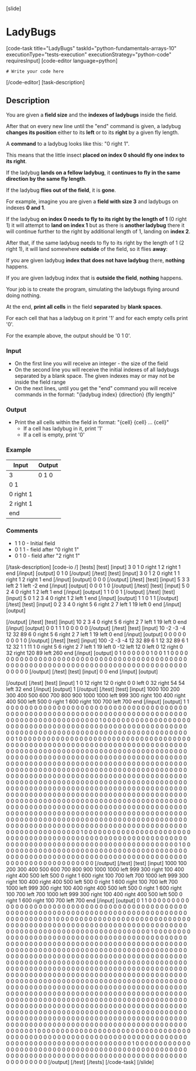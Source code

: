 [slide]
# LadyBugs
[code-task title="LadyBugs" taskId="python-fundamentals-arrays-10" executionType="tests-execution" executionStrategy="python-code" requiresInput]
[code-editor language=python]
```
# Write your code here
```
[/code-editor]
[task-description]
## Description
You are given a **field size** and the **indexes of ladybugs** inside the field.

After that on every new line until the "end" command is given, a ladybug **changes its position** either to its **left** or to its **right** by a given fly length.

A **command** to a ladybug looks like this: "0 right 1".

This means that the little insect **placed on index 0 should fly one index to its right**.

If the ladybug **lands on a fellow ladybug**, it **continues to fly in the same direction by the same fly length**.

If the ladybug **flies out of the field**, it is **gone**.

For example, imagine you are given a **field with size 3** and ladybugs on indexes **0 and 1**.

If the ladybug **on index 0 needs to fly to its right by the length of 1** (0 right 1) it will attempt to **land on index 1** but as there is **another ladybug** there it will continue further to the right by additional length of 1, landing on **index 2**.

After that, if the same ladybug needs to fly to its right by the length of 1 (2 right 1), it will land somewhere **outside** of the field, so it flies **away**: 

If you are given ladybug **index that does not have ladybug** there, **nothing** happens.

If you are given ladybug index that is **outside the field**, **nothing** happens.

Your job is to create the program, simulating the ladybugs flying around doing nothing.

At the end, **print all cells** in the field **separated** by **blank spaces**.

For each cell that has a ladybug on it print '1' and for each empty cells print '0'.

For the example above, the output should be '0 1 0'.

### Input
- On the first line you will receive an integer - the size of the field
- On the second line you will receive the initial indexes of all ladybugs separated by a blank space. The given indexes may or may not be inside the field range
- On the next lines, until you get the "end" command you will receive commands in the format: "\{ladybug index\} \{direction\} \{fly length\}"

### Output
- Print the all cells within the field in format: "\{cell\} \{cell\} … \{cell\}"
    - If a cell has ladybug in it, print '1'
    - If a cell is empty, print '0' 


### Example
| **Input** | **Output** |
| --- | --- |
| 3 | 0 1 0 |
| 0 1 | |
| 0 right 1 | |
| 2 right 1 | |
| end | |

### Comments
- 1 1 0 - Initial field
- 0 1 1 - field after "0 right 1"
- 0 1 0 - field after "2 right 1"

[/task-description]
[code-io /]
[tests]
[test]
[input]
3
0 1
0 right 1
2 right 1
end
[/input]
[output]
0 1 0
[/output]
[/test]
[test]
[input]
3
0 1 2
0 right 1
1 right 1
2 right 1
end
[/input]
[output]
0 0 0
[/output]
[/test]
[test]
[input]
5
3
3 left 2
1 left -2
end
[/input]
[output]
0 0 0 1 0
[/output]
[/test]
[test]
[input]
5
0 2 4
0 right 1
2 left 1
end
[/input]
[output]
1 1 0 0 1
[/output]
[/test]
[test]
[input]
5
0 1 2 3 4
0 right 1
2 left 1
end
[/input]
[output]
1 1 0 1 1
[/output]
[/test]
[test]
[input]
0
2 3 4
0 right 5
6 right 2
7 left 1
19 left 0
end
[/input]
[output]

[/output]
[/test]
[test]
[input]
10
2 3 4
0 right 5
6 right 2
7 left 1
19 left 0
end
[/input]
[output]
0 0 1 1 1 0 0 0 0 0
[/output]
[/test]
[test]
[input]
10
-2 -3 -4 12 32 89 6
0 right 5
6 right 2
7 left 1
19 left 0
end
[/input]
[output]
0 0 0 0 0 0 0 0 1 0
[/output]
[/test]
[test]
[input]
100
-2 -3 -4 12 32 89 6 1 12 32 89 6 1 12 32 1 1 11 1
0 right 5
6 right 2
7 left 1
19 left 0
-12 left 12
0 left 0
12 right 0
32 right 120
89 left 260
end
[/input]
[output]
0 1 0 0 0 0 0 0 1 0 0 1 1 0 0 0 0 0 0 0 0 0 0 0 0 0 0 0 0 0 0 0 0 0 0 0 0 0 0 0 0 0 0 0 0 0 0 0 0 0 0 0 0 0 0 0 0 0 0 0 0 0 0 0 0 0 0 0 0 0 0 0 0 0 0 0 0 0 0 0 0 0 0 0 0 0 0 0 0 0 0 0 0 0 0 0 0 0 0 0
[/output]
[/test]
[test]
[input]
0
0
end
[/input]
[output]

[/output]
[/test]
[test]
[input]
1
0
12 right 12
0 right 0
0 left 0
32 right 54
54 left 32
end
[/input]
[output]
1
[/output]
[/test]
[test]
[input]
1000
100 200 300 400 500 600 700 800 900 1000
1000 left 999
300 right 100
400 right 400
500 left 500
0 right 1
600 right 100
700 left 700
end
[/input]
[output]
1 1 0 0 0 0 0 0 0 0 0 0 0 0 0 0 0 0 0 0 0 0 0 0 0 0 0 0 0 0 0 0 0 0 0 0 0 0 0 0 0 0 0 0 0 0 0 0 0 0 0 0 0 0 0 0 0 0 0 0 0 0 0 0 0 0 0 0 0 0 0 0 0 0 0 0 0 0 0 0 0 0 0 0 0 0 0 0 0 0 0 0 0 0 0 0 0 0 0 0 1 0 0 0 0 0 0 0 0 0 0 0 0 0 0 0 0 0 0 0 0 0 0 0 0 0 0 0 0 0 0 0 0 0 0 0 0 0 0 0 0 0 0 0 0 0 0 0 0 0 0 0 0 0 0 0 0 0 0 0 0 0 0 0 0 0 0 0 0 0 0 0 0 0 0 0 0 0 0 0 0 0 0 0 0 0 0 0 0 0 0 0 0 0 0 0 0 0 0 0 1 0 0 0 0 0 0 0 0 0 0 0 0 0 0 0 0 0 0 0 0 0 0 0 0 0 0 0 0 0 0 0 0 0 0 0 0 0 0 0 0 0 0 0 0 0 0 0 0 0 0 0 0 0 0 0 0 0 0 0 0 0 0 0 0 0 0 0 0 0 0 0 0 0 0 0 0 0 0 0 0 0 0 0 0 0 0 0 0 0 0 0 0 0 0 0 0 0 0 0 0 0 0 0 0 0 0 0 0 0 0 0 0 0 0 0 0 0 0 0 0 0 0 0 0 0 0 0 0 0 0 0 0 0 0 0 0 0 0 0 0 0 0 0 0 0 0 0 0 0 0 0 0 0 0 0 0 0 0 0 0 0 0 0 0 0 0 0 0 0 0 0 0 0 0 0 0 0 0 0 0 0 0 0 0 0 0 0 0 0 0 0 0 0 0 0 0 0 0 0 0 0 0 0 0 0 0 0 0 0 0 0 0 0 0 0 0 0 0 0 0 0 0 0 0 0 0 0 0 0 0 0 0 0 0 0 0 0 0 0 0 0 0 0 0 0 0 0 0 0 0 0 0 0 0 0 0 0 0 0 0 0 0 0 0 0 0 0 0 0 0 0 0 0 0 0 0 0 0 0 0 0 0 0 0 0 0 0 0 0 0 0 0 0 0 0 0 0 0 0 0 0 0 0 0 0 0 0 0 0 0 0 0 0 0 0 0 0 0 0 0 0 0 0 0 0 0 0 0 0 0 0 0 0 0 0 0 0 0 0 0 0 0 0 0 0 0 0 0 0 0 0 0 0 0 0 0 0 0 0 0 0 0 0 0 0 0 0 0 0 0 0 0 0 0 0 0 0 0 0 0 0 0 0 0 0 0 0 0 0 0 0 0 0 0 0 0 0 0 0 0 0 0 0 0 0 0 0 0 0 0 0 0 0 0 0 0 0 0 0 0 0 0 0 0 0 0 0 0 0 0 0 0 0 0 0 0 0 0 0 0 0 0 0 0 0 0 0 0 0 0 0 0 0 0 0 0 0 0 0 0 0 0 0 0 0 0 0 0 0 0 0 0 0 0 0 0 0 0 0 0 0 0 0 0 0 0 0 0 0 0 0 0 0 0 0 0 0 0 0 0 0 0 0 0 0 0 0 0 0 0 0 0 0 0 0 0 0 0 0 0 0 0 0 0 0 0 0 0 0 0 0 0 0 0 0 0 0 0 0 0 0 0 0 0 0 0 0 0 0 0 0 0 0 0 0 0 0 0 0 0 0 0 0 0 0 0 0 0 0 0 0 0 0 0 0 0 0 0 0 0 0 0 0 0 0 0 0 0 0 0 0 0 0 0 0 0 0 0 0 1 0 0 0 0 0 0 0 0 0 0 0 0 0 0 0 0 0 0 0 0 0 0 0 0 0 0 0 0 0 0 0 0 0 0 0 0 0 0 0 0 0 0 0 0 0 0 0 0 0 0 0 0 0 0 0 0 0 0 0 0 0 0 0 0 0 0 0 0 0 0 0 0 0 0 0 0 0 0 0 0 0 0 0 0 0 0 0 0 0 0 0 0 0 0 0 0 0 0 0 1 0 0 0 0 0 0 0 0 0 0 0 0 0 0 0 0 0 0 0 0 0 0 0 0 0 0 0 0 0 0 0 0 0 0 0 0 0 0 0 0 0 0 0 0 0 0 0 0 0 0 0 0 0 0 0 0 0 0 0 0 0 0 0 0 0 0 0 0 0 0 0 0 0 0 0 0 0 0 0 0 0 0 0 0 0 0 0 0 0 0 0 0 0 0 0 0 0 0 0
[/output]
[/test]
[test]
[input]
1000
100 200 300 400 500 600 700 800 900 1000
1000 left 999
300 right 100
400 right 400
500 left 500
0 right 1
600 right 100
700 left 700
1000 left 999
300 right 100
400 right 400
500 left 500
0 right 1
600 right 100
700 left 700
1000 left 999
300 right 100
400 right 400
500 left 500
0 right 1
600 right 100
700 left 700
1000 left 999
300 right 100
400 right 400
500 left 500
0 right 1
600 right 100
700 left 700
end
[/input]
[output]
0 1 1 0 0 0 0 0 0 0 0 0 0 0 0 0 0 0 0 0 0 0 0 0 0 0 0 0 0 0 0 0 0 0 0 0 0 0 0 0 0 0 0 0 0 0 0 0 0 0 0 0 0 0 0 0 0 0 0 0 0 0 0 0 0 0 0 0 0 0 0 0 0 0 0 0 0 0 0 0 0 0 0 0 0 0 0 0 0 0 0 0 0 0 0 0 0 0 0 0 1 0 0 0 0 0 0 0 0 0 0 0 0 0 0 0 0 0 0 0 0 0 0 0 0 0 0 0 0 0 0 0 0 0 0 0 0 0 0 0 0 0 0 0 0 0 0 0 0 0 0 0 0 0 0 0 0 0 0 0 0 0 0 0 0 0 0 0 0 0 0 0 0 0 0 0 0 0 0 0 0 0 0 0 0 0 0 0 0 0 0 0 0 0 0 0 0 0 0 0 1 0 0 0 0 0 0 0 0 0 0 0 0 0 0 0 0 0 0 0 0 0 0 0 0 0 0 0 0 0 0 0 0 0 0 0 0 0 0 0 0 0 0 0 0 0 0 0 0 0 0 0 0 0 0 0 0 0 0 0 0 0 0 0 0 0 0 0 0 0 0 0 0 0 0 0 0 0 0 0 0 0 0 0 0 0 0 0 0 0 0 0 0 0 0 0 0 0 0 0 0 0 0 0 0 0 0 0 0 0 0 0 0 0 0 0 0 0 0 0 0 0 0 0 0 0 0 0 0 0 0 0 0 0 0 0 0 0 0 0 0 0 0 0 0 0 0 0 0 0 0 0 0 0 0 0 0 0 0 0 0 0 0 0 0 0 0 0 0 0 0 0 0 0 0 0 0 0 0 0 0 0 0 0 0 0 0 0 0 0 0 0 0 0 0 0 0 0 0 0 0 0 0 0 0 0 0 0 0 0 0 0 0 0 0 0 0 0 0 0 0 0 0 0 0 0 0 0 0 0 0 0 0 0 0 0 0 0 0 0 0 0 0 0 0 0 0 0 0 0 0 0 0 0 0 0 0 0 0 0 0 0 0 0 0 0 0 0 0 0 0 0 0 0 0 0 0 0 0 0 0 0 0 0 0 0 0 0 0 0 0 0 0 0 0 0 0 0 0 0 0 0 0 0 0 0 0 0 0 0 0 0 0 0 0 0 0 0 0 0 0 0 0 0 0 0 0 0 0 0 0 0 0 0 0 0 0 0 0 0 0 0 0 0 0 0 0 0 0 0 0 0 0 0 0 0 0 0 0 0 0 0 0 0 0 0 0 0 0 0 0 0 0 0 0 0 0 0 0 0 0 0 0 0 0 0 0 0 0 0 0 0 0 0 0 0 0 0 0 0 0 0 0 0 0 0 0 0 0 0 0 0 0 0 0 0 0 0 0 0 0 0 0 0 0 0 0 0 0 0 0 0 0 0 0 0 0 0 0 0 0 0 0 0 0 0 0 0 0 0 0 0 0 0 0 0 0 0 0 0 0 0 0 0 0 0 0 0 0 0 0 0 0 0 0 0 0 0 0 0 0 0 0 0 0 0 0 0 0 0 0 0 0 0 0 0 0 0 0 0 0 0 0 0 0 0 0 0 0 0 0 0 0 0 0 0 0 0 0 0 0 0 0 0 0 0 0 0 0 0 0 0 0 0 0 0 0 0 0 0 0 0 0 0 0 0 0 0 0 0 0 0 0 0 0 0 0 0 0 0 0 0 0 0 0 0 0 0 0 0 0 0 0 0 0 0 0 0 0 0 0 0 0 0 0 0 0 0 0 0 0 0 0 0 0 0 0 0 0 0 1 0 0 0 0 0 0 0 0 0 0 0 0 0 0 0 0 0 0 0 0 0 0 0 0 0 0 0 0 0 0 0 0 0 0 0 0 0 0 0 0 0 0 0 0 0 0 0 0 0 0 0 0 0 0 0 0 0 0 0 0 0 0 0 0 0 0 0 0 0 0 0 0 0 0 0 0 0 0 0 0 0 0 0 0 0 0 0 0 0 0 0 0 0 0 0 0 0 0 0 1 0 0 0 0 0 0 0 0 0 0 0 0 0 0 0 0 0 0 0 0 0 0 0 0 0 0 0 0 0 0 0 0 0 0 0 0 0 0 0 0 0 0 0 0 0 0 0 0 0 0 0 0 0 0 0 0 0 0 0 0 0 0 0 0 0 0 0 0 0 0 0 0 0 0 0 0 0 0 0 0 0 0 0 0 0 0 0 0 0 0 0 0 0 0 0 0 0 0 0
[/output]
[/test]
[/tests]
[/code-task]
[/slide]